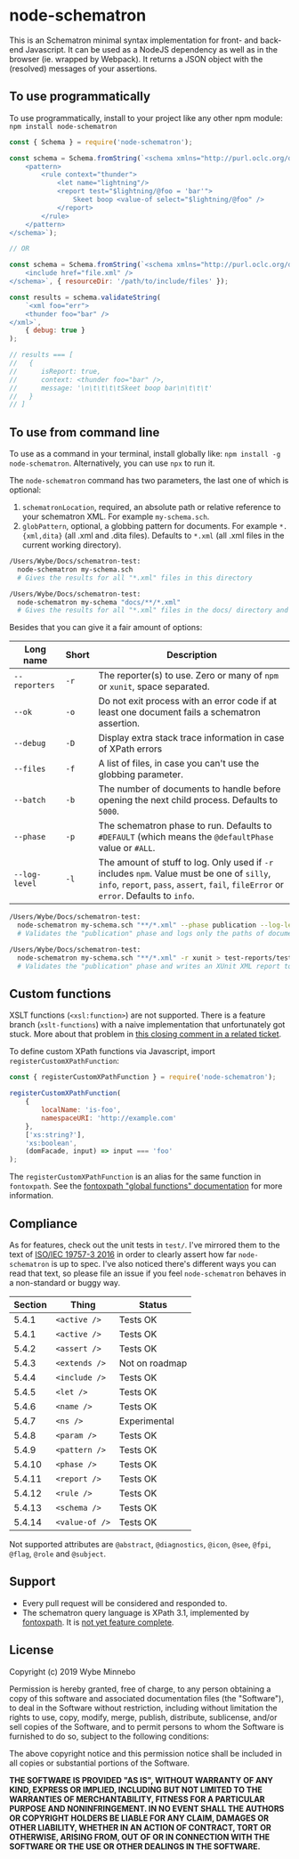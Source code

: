 # node-schematron

This is an Schematron minimal syntax implementation for front- and back-end Javascript. It can be used as
a NodeJS dependency as well as in the browser (ie. wrapped by Webpack). It returns a JSON object with the (resolved)
messages of your assertions.

## To use programmatically

To use programmatically, install to your project like any other npm module: `npm install node-schematron`

```js
const { Schema } = require('node-schematron');

const schema = Schema.fromString(`<schema xmlns="http://purl.oclc.org/dsdl/schematron">
	<pattern>
		<rule context="thunder">
			<let name="lightning"/>
			<report test="$lightning/@foo = 'bar'">
				Skeet boop <value-of select="$lightning/@foo" />
			</report>
		</rule>
	</pattern>
</schema>`);

// OR

const schema = Schema.fromString(`<schema xmlns="http://purl.oclc.org/dsdl/schematron">
	<include href="file.xml" />
</schema>`, { resourceDir: '/path/to/include/files' });

const results = schema.validateString(
	`<xml foo="err">
	<thunder foo="bar" />
</xml>`,
	{ debug: true }
);

// results === [
//   {
//      isReport: true,
//      context: <thunder foo="bar" />,
//      message: '\n\t\t\t\tSkeet boop bar\n\t\t\t'
//   }
// ]
```

## To use from command line

To use as a command in your terminal, install globally like: `npm install -g node-schematron`. Alternatively, you can
use `npx` to run it.

The `node-schematron` command has two parameters, the last one of which is optional:

1. `schematronLocation`, required, an absolute path or relative reference to your schematron XML. For example
   `my-schema.sch`.
2. `globPattern`, optional, a globbing pattern for documents. For example `*.{xml,dita}` (all .xml and .dita files).
   Defaults to `*.xml` (all .xml files in the current working directory).

```sh
/Users/Wybe/Docs/schematron-test:
  node-schematron my-schema.sch
  # Gives the results for all "*.xml" files in this directory
```

```sh
/Users/Wybe/Docs/schematron-test:
  node-schematron my-schema "docs/**/*.xml"
  # Gives the results for all "*.xml" files in the docs/ directory and all subdirectories
```

Besides that you can give it a fair amount of options:

| Long name     | Short | Description                                                                                                                                                                         |
| ------------- | ----- | ----------------------------------------------------------------------------------------------------------------------------------------------------------------------------------- |
| `--reporters` | `-r`  | The reporter(s) to use. Zero or many of `npm` or `xunit`, space separated.                                                                                                          |
| `--ok`        | `-o`  | Do not exit process with an error code if at least one document fails a schematron assertion.                                                                                       |
| `--debug`     | `-D`  | Display extra stack trace information in case of XPath errors                                                                                                                       |
| `--files`     | `-f`  | A list of files, in case you can't use the globbing parameter.                                                                                                                      |
| `--batch`     | `-b`  | The number of documents to handle before opening the next child process. Defaults to `5000`.                                                                                        |
| `--phase`     | `-p`  | The schematron phase to run. Defaults to `#DEFAULT` (which means the `@defaultPhase` value or `#ALL`.                                                                               |
| `--log-level` | `-l`  | The amount of stuff to log. Only used if `-r` includes `npm`. Value must be one of `silly`, `info`, `report`, `pass`, `assert`, `fail`, `fileError` or `error`. Defaults to `info`. |

```sh
/Users/Wybe/Docs/schematron-test:
  node-schematron my-schema.sch "**/*.xml" --phase publication --log-level fail
  # Validates the "publication" phase and logs only the paths of documents that fail
```

```sh
/Users/Wybe/Docs/schematron-test:
  node-schematron my-schema.sch "**/*.xml" -r xunit > test-reports/test-report.xml
  # Validates the "publication" phase and writes an XUnit XML report to file
```

## Custom functions

XSLT functions (`<xsl:function>`) are not supported. There is a feature branch (`xslt-functions`)
with a naive implementation that unfortunately got stuck. More about that problem in
[this closing comment in a related ticket](https://github.com/wvbe/node-schematron/issues/1#issuecomment-873554478).

To define custom XPath functions via Javascript, import `registerCustomXPathFunction`:

```js
const { registerCustomXPathFunction } = require('node-schematron');

registerCustomXPathFunction(
	{
		localName: 'is-foo',
		namespaceURI: 'http://example.com'
	},
	['xs:string?'],
	'xs:boolean',
	(domFacade, input) => input === 'foo'
);
```

The `registerCustomXPathFunction` is an alias for the same function in `fontoxpath`. See the
[fontoxpath "global functions" documentation](https://github.com/FontoXML/fontoxpath#global-functions) for more
information.

## Compliance

As for features, check out the unit tests in `test/`. I've mirrored them to the text of [ISO/IEC 19757-3 2016](./docs/c055982_ISO_IEC_19757-3_2016.pdf) in order to clearly assert how far `node-schematron` is up to spec.
I've also noticed there's different ways you can read that text, so please file an issue if you feel `node-schematron`
behaves in a non-standard or buggy way.

| Section | Thing          | Status         |
| ------- | -------------- |----------------|
| 5.4.1   | `<active />`   | Tests OK       |
| 5.4.1   | `<active />`   | Tests OK       |
| 5.4.2   | `<assert />`   | Tests OK       |
| 5.4.3   | `<extends />`  | Not on roadmap |
| 5.4.4   | `<include />`  | Tests OK       |
| 5.4.5   | `<let />`      | Tests OK       |
| 5.4.6   | `<name />`     | Tests OK       |
| 5.4.7   | `<ns />`       | Experimental   |
| 5.4.8   | `<param />`    | Tests OK       |
| 5.4.9   | `<pattern />`  | Tests OK       |
| 5.4.10  | `<phase />`    | Tests OK       |
| 5.4.11  | `<report />`   | Tests OK       |
| 5.4.12  | `<rule />`     | Tests OK       |
| 5.4.13  | `<schema />`   | Tests OK       |
| 5.4.14  | `<value-of />` | Tests OK       |

Not supported attributes are `@abstract`, `@diagnostics`, `@icon`, `@see`, `@fpi`, `@flag`, `@role` and `@subject`.

## Support

-   Every pull request will be considered and responded to.
-   The schematron query language is XPath 3.1, implemented by [fontoxpath](https://www.npmjs.com/package/fontoxpath). It
    is [not yet feature complete](https://documentation.fontoxml.com/editor/latest/xpath-25591894.html).

## License

Copyright (c) 2019 Wybe Minnebo

Permission is hereby granted, free of charge, to any person obtaining a copy of this software and associated
documentation files (the "Software"), to deal in the Software without restriction, including without limitation the
rights to use, copy, modify, merge, publish, distribute, sublicense, and/or sell copies of the Software, and to permit
persons to whom the Software is furnished to do so, subject to the following conditions:

The above copyright notice and this permission notice shall be included in all copies or substantial portions of the
Software.

**THE SOFTWARE IS PROVIDED "AS IS", WITHOUT WARRANTY OF ANY KIND, EXPRESS OR IMPLIED, INCLUDING BUT NOT LIMITED TO THE
WARRANTIES OF MERCHANTABILITY, FITNESS FOR A PARTICULAR PURPOSE AND NONINFRINGEMENT. IN NO EVENT SHALL THE AUTHORS OR
COPYRIGHT HOLDERS BE LIABLE FOR ANY CLAIM, DAMAGES OR OTHER LIABILITY, WHETHER IN AN ACTION OF CONTRACT, TORT OR
OTHERWISE, ARISING FROM, OUT OF OR IN CONNECTION WITH THE SOFTWARE OR THE USE OR OTHER DEALINGS IN THE SOFTWARE.**
